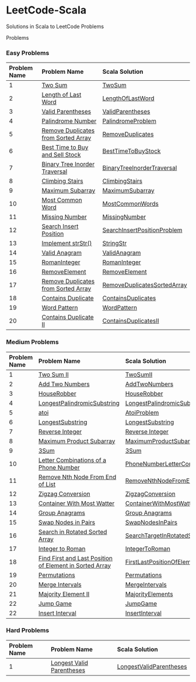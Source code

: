 # LeetCode-Scala

Solutions in Scala to LeetCode Problems

Problems

### Easy Problems

| Problem Name | Problem Name                                                                                                                         | Scala Solution                                                                                                     |
|:-------------|:-------------------------------------------------------------------------------------------------------------------------------------|:-------------------------------------------------------------------------------------------------------------------|
| 1            | [Two Sum](https://leetcode.com/problems/two-sum/)                                                                                    | [TwoSum](src/main/scala/com/leetcode/easy/TwoSum.scala)                                                            |
| 2            | [Length of Last Word](https://leetcode.com/problems/length-of-last-word/)                                                            | [LengthOfLastWord](src/main/scala/com/leetcode/easy/LengthOfLastWord.scala)                                        |
| 3            | [Valid Parentheses](https://leetcode.com/problems/valid-parentheses/)                                                                | [ValidParentheses](src/main/scala/com/leetcode/easy/ValidParentheses.scala)                                        |
| 4            | [Palindrome Number](https://leetcode.com/problems/palindrome-number/)                                                                | [PalindromeProblem](src/main/scala/com/leetcode/easy/PalindromeProblem.scala)                                      |
| 5            | [Remove Duplicates from Sorted Array](https://leetcode.com/problems/remove-duplicates-from-sorted-array/)                            | [RemoveDuplicates](src/main/scala/com/leetcode/easy/RemoveDuplicates.scala)                                        |
| 6            | [Best Time to Buy and Sell Stock](https://leetcode.com/problems/best-time-to-buy-and-sell-stock/)                                    | [BestTimeToBuyStock](src/main/scala/com/leetcode/easy/BestTimeToBuyStock.scala)                                    |
| 7            | [Binary Tree Inorder Traversal](https://leetcode.com/problems/binary-tree-inorder-traversal/)                                        | [BinaryTreeInorderTraversal](src/main/scala/com/leetcode/easy/BinaryTreeInorderTraversal.scala)                    |
| 8            | [Climbing Stairs](https://leetcode.com/problems/climbing-stairs/)                                                                    | [ClimbingStairs](src/main/scala/com/leetcode/easy/ClimbingStairs.scala)                                            |
| 9            | [Maximum Subarray](https://leetcode.com/problems/maximum-subarray/)                                                                  | [MaximumSubarray](src/main/scala/com/leetcode/easy/MaximumSubarray.scala)                                          |
| 10           | [Most Common Word](https://leetcode.com/problems/most-common-word/)                                                                  | [MostCommonWords](src/main/scala/com/leetcode/easy/MostCommonWords.scala)                                          |
| 11           | [Missing Number](https://leetcode.com/problems/missing-number/)                                                                      | [MissingNumber](src/main/scala/com/leetcode/easy/MissingNumber.scala)                                              |
| 12           | [Search Insert Position](https://leetcode.com/problems/search-insert-position/)                                                      | [SearchInsertPositionProblem](src/main/scala/com/leetcode/easy/SearchInsertPositionProblem.scala)                  |
| 13           | [Implement strStr()](https://leetcode.com/problems/implement-strstr/)                                                                | [StringStr](src/main/scala/com/leetcode/easy/StringStr.scala)                                                      |
| 14           | [Valid Anagram](https://leetcode.com/problems/valid-anagram/)                                                                        | [ValidAnagram](src/main/scala/com/leetcode/easy/ValidAnagram.scala)                                                |
| 15           | [RomanInteger](https://leetcode.com/problems/roman-to-integer/)                                                                      | [RomanInteger](src/main/scala/com/leetcode/easy/RomanInteger.scala)                                                |
| 16           | [RemoveElement](https://leetcode.com/problems/remove-element/)                                                                       | [RemoveElement](src/main/scala/com/leetcode/easy/RemoveElement.scala)                                              |
| 17           | [Remove Duplicates from Sorted Array](https://leetcode.com/problems/remove-duplicates-from-sorted-array/)                            | [RemoveDuplicatesSortedArray](src/main/scala/com/leetcode/easy/RemoveDuplicatesSortedArray.scala)                  |
| 18           | [Contains Duplicate](https://leetcode.com/problems/contains-duplicate/)                                                              | [ContainsDuplicates](src/main/scala/com/leetcode/easy/ContainsDuplicates$.scala)                                   |
| 19           | [Word Pattern](https://leetcode.com/problems/word-pattern/)                                                                          | [WordPattern](src/main/scala/com/leetcode/easy/WordPattern.scala)                                                  |
| 20           | [Contains Duplicate II](https://leetcode.com/problems/contains-duplicate-ii/)                                                        | [ContainsDuplicatesII](src/main/scala/com/leetcode/easy/ContainsDuplicatesII.scala)                                |

### Medium Problems

| Problem Name | Problem Name                                                                                                                                      | Scala Solution                                                                                                                  |
|:-------------|:--------------------------------------------------------------------------------------------------------------------------------------------------|:--------------------------------------------------------------------------------------------------------------------------------|
| 1            | [Two Sum II](https://leetcode.com/problems/two-sum-ii-input-array-is-sorted/submissions/)                                                         | [TwoSumII](src/main/scala/com/letcode/medium/TwoSumII.scala)                                                                    |
| 2            | [Add Two Numbers](https://leetcode.com/problems/add-two-numbers/)                                                                                 | [AddTwoNumbers](src/main/scala/com/letcode/medium/AddTwoNumbers.scala)                                                          |
| 3            | [HouseRobber](https://leetcode.com/problems/house-robber/)                                                                                        | [HouseRobber](src/main/scala/com/letcode/medium/HouseRobber.scala)                                                              |
| 4            | [LongestPalindromicSubstring](https://leetcode.com/problems/longest-palindromic-substring/)                                                       | [LongestPalindromicSubstring](src/main/scala/com/letcode/medium/LongestPalindromicSubstring.scala)                              |
| 5            | [atoi](https://leetcode.com/problems/string-to-integer-atoi/)                                                                                     | [AtoiProblem](src/main/scala/com/letcode/medium/AtoiProblem.scala)                                                              |
| 6            | [LongestSubstring](https://leetcode.com/problems/longest-substring-without-repeating-characters/)                                                 | [LongestSubstring](src/main/scala/com/letcode/medium/LongestSubstring.scala)                                                    |
| 7            | [Reverse Integer](https://leetcode.com/problems/reverse-integer/)                                                                                 | [Reverse Integer](src/main/scala/com/letcode/medium/ReverseInteger.scala)                                                       |
| 8            | [Maximum Product Subarray](https://leetcode.com/problems/maximum-product-subarray/)                                                               | [MaximumProductSubarray](src/main/scala/com/letcode/medium/MaximumProductSubarray.scala)                                        |
| 9            | [3Sum](https://leetcode.com/problems/3sum/)                                                                                                       | [3Sum](src/main/scala/com/letcode/medium/ThreeSum.scala)                                                                        |
| 10           | [Letter Combinations of a Phone Number](https://leetcode.com/problems/letter-combinations-of-a-phone-number/)                                     | [PhoneNumberLetterCombinations](src/main/scala/com/letcode/medium/PhoneNumberLetterCombinations.scala)                          |
| 11           | [Remove Nth Node From End of List](https://leetcode.com/problems/remove-nth-node-from-end-of-list/)                                               | [RemoveNthNodeFromEndOfList](src/main/scala/com/letcode/medium/RemoveNthNodeFromEndOfList.scala)                                |
| 12           | [Zigzag Conversion](https://leetcode.com/problems/zigzag-conversion/)                                                                             | [ZigzagConversion](src/main/scala/com/letcode/medium/ZigzagConversion.scala)                                                    |
| 13           | [Container With Most Watter](https://leetcode.com/problems/container-with-most-water/)                                                            | [ContainerWithMostWatter](src/main/scala/com/letcode/medium/ContainerWithMostWatter.scala)                                      |
| 14           | [Group Anagrams](https://leetcode.com/problems/group-anagrams/)                                                                                   | [Group Anagrams](src/main/scala/com/letcode/medium/GroupAnagrams.scala)                                                         |
| 15           | [Swap Nodes in Pairs](https://leetcode.com/problems/swap-nodes-in-pairs/)                                                                         | [SwapNodesInPairs](src/main/scala/com/letcode/medium/SwapNodesInPairs.scala)                                                    |
| 16           | [Search in Rotated Sorted Array](https://leetcode.com/problems/search-in-rotated-sorted-array/)                                                   | [SearchTargetInRotatedSortedArray](src/main/scala/com/letcode/medium/SearchTargetInRotatedSortedArray.scala)                    |
| 17           | [Integer to Roman](https://leetcode.com/problems/integer-to-roman/)                                                                               | [IntegerToRoman](src/main/scala/com/letcode/medium/IntegerToRoman.scala)                                                        |
| 18           | [Find First and Last Position of Element in Sorted Array](https://leetcode.com/problems/find-first-and-last-position-of-element-in-sorted-array/) | [FirstLastPositionOfElementInSortedArray](src/main/scala/com/letcode/medium/FirstLastPositionOfElementInSortedArray.scala)      |
| 19           | [Permutations](https://leetcode.com/problems/permutations/)                                                                                       | [Permutations](src/main/scala/com/letcode/medium/Permutations.scala)                                                            |
| 20           | [Merge Intervals](https://leetcode.com/problems/merge-intervals/)                                                                                 | [MergeIntervals](src/main/scala/com/letcode/medium/Permutations.scala)                                                          |
| 21           | [Majority Element II](https://leetcode.com/problems/majority-element-ii/)                                                                         | [MajorityElements](src/main/scala/com/letcode/medium/MajorityElements.scala)                                                    |
| 22           | [Jump Game](https://leetcode.com/problems/jump-game/)                                                                                             | [JumpGame](src/main/scala/com/letcode/medium/JumpGame.scala)                                                                    |
| 22           | [Insert Interval](https://leetcode.com/problems/insert-interval/submissions/)                                                                     | [InsertInterval](src/main/scala/com/letcode/medium/InsertInterval.scala)                                                        |


### Hard Problems

| Problem Name | Problem Name                                                                                                                                           | Scala Solution                                                                                                             |
|:-------------|:-------------------------------------------------------------------------------------------------------------------------------------------------------|:---------------------------------------------------------------------------------------------------------------------------|
| 1            | [Longest Valid Parentheses](https://leetcode.com/problems/longest-valid-parentheses/)                                                                  | [LongestValidParentheses](src/main/scala/com/letcode/medium/LongestValidParentheses.scala)                                 |

